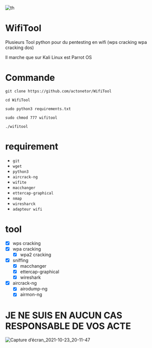 ![th](https://user-images.githubusercontent.com/87834920/138570526-c049623e-a35c-49c4-8d6b-0d3689e0b7e9.jpg)


# WifiTool

Plusieurs Tool python pour du pentesting en wifi (wps cracking wpa cracking dos) 

Il marche que sur Kali Linux est Parrot OS

#   Commande
```
git clone https://github.com/actonetor/WifiTool
```
```
cd WifiTool
```
```
sudo python3 requirements.txt
```
```
sudo chmod 777 wifitool
```
```
./wifitool
```

#  requirement

- `git`
- `wget`
- `python3`
- `aircrack-ng`
- `wifite`
- `macchanger`
- `ettercap-graphical`
- `nmap`
- `wiresharck`
- `adapteur wifi`

#  tool

- [x] wps cracking
- [x] wpa cracking
    - [x] wpa2 cracking
- [x] sniffing
    - [x] macchanger
    - [x] ettercap-graphical
    - [x] wireshark
- [x] aircrack-ng
    - [x] airodump-ng
    - [x] airmon-ng 

# JE NE SUIS EN AUCUN CAS RESPONSABLE DE VOS ACTE

![Capture d’écran_2021-10-23_20-11-47](https://user-images.githubusercontent.com/87834920/138570534-2fc69200-28d2-494e-bb7d-b1ccb60f919d.png)
